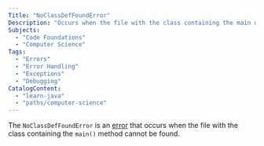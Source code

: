 ```yaml
---
Title: "NoClassDefFoundError"
Description: "Occurs when the file with the class containing the main method cannot be found."
Subjects:
  - "Code Foundations"
  - "Computer Science"
Tags:
  - "Errors"
  - "Error Handling"
  - "Exceptions"
  - "Debugging"
CatalogContent:
  - "learn-java"
  - "paths/computer-science"
---
```


The `NoClassDefFoundError` is an [error](https://www.codecademy.com/resources/docs/general/error) that occurs when the file with the class containing the `main()` method cannot be found.
